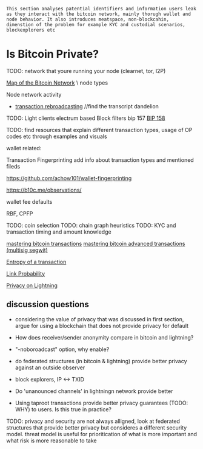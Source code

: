 ```
This section analyses patential identifiers and information users leak as they interact with the bitcoin network, mainly thorugh wallet and node behavior. It also introduces meatspace, non-blockcahin, dimenstion of the problem for example KYC and custodial scenarios, blockexplorers etc

```
# Is Bitcoin Private?


TODO: network that youre running your node (clearnet, tor, I2P)

[Map of the Bitcoin Network](https://medium.com/@gloriazhao/map-of-the-bitcoin-network-c6f2619a76f3) \\ node types

Node network activity
- [transaction rebroadcasting](https://www.youtube.com/watch?v=v4TXfwwz_VI) //find the transcript
dandelion

TODO: Light clients
  electrum based
  Block filters
  bip 157
  [BIP 158](https://github.com/bitcoin/bips/blob/master/bip-0158.mediawiki)

TODO: find resources that explain different transaction types, usage of OP codes etc through examples and visuals

wallet related:

  Transaction Fingerprinting
      add info about transaction types and mentioned fileds

  https://github.com/achow101/wallet-fingerprinting

  https://b10c.me/observations/

  wallet fee defaults

  RBF, CPFP

TODO: coin selection
TODO: chain graph heuristics
TODO: KYC and transaction timing and amount knowledge

[mastering bitcoin transactions](https://github.com/bitcoinbook/bitcoinbook/blob/develop/ch06.asciidoc)
[mastering bitcoin advanced transactions (multisig segwit)](https://github.com/bitcoinbook/bitcoinbook/blob/develop/ch07.asciidoc)

[Entropy of a transaction](https://gist.github.com/LaurentMT/e758767ca4038ac40aaf)

[Link Probability](https://gist.github.com/LaurentMT/d361bca6dc52868573a2)

[Privacy on Lightning](https://github.com/lnbook/lnbook/blob/develop/16_security_privacy_ln.asciidoc)

## discussion questions

- considering the value of privacy that was discussed in first section, argue for using a blockchain that does not provide privacy for default

- How does receiver/sender anonymity compare in bitcoin and lightning?

- "-noboroadcast" option, why enable?

- do federated structures (in bitcoin & lightning) provide better privacy against an outside observer

- block explorers, IP <-> TXID

- Do 'unanounced channels' in lightningn network provide better 

- Using taproot transactions provide better privacy guarantees (TODO: WHY) to users. Is this true in practice?

TODO: privacy and security are not always alligned, look at federated structures that provide better privacy but consideres a different security model. threat model is useful for prioritication of what is more important and what risk is more reasonable to take
